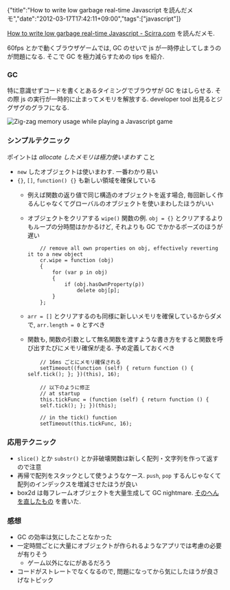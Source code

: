 {"title":"How to write low garbage real-time Javascript を読んだメモ","date":"2012-03-17T17:42:11+09:00","tags":["javascript"]}

[How to write low garbage real-time Javascript - Scirra.com](http://www.scirra.com/blog/76/how-to-write-low-garbage-real-time-javascript) を読んだメモ.

60fps とかで動くブラウザゲームでは, GC のせいで js が一時停止してしまうのが問題になる. そこで GC を極力減らすための tips を紹介.

### GC

特に意識せずコードを書くとあるタイミングでブラウザが GC をはしらせる. その際 js の実行が一時的に止まってメモリを解放する. developer tool 出見るとジグザグのグラフになる.

![Zig-zag memory usage while playing a Javascript game](http://www.scirra.com/images/chromememoryusage.png)

### シンプルテクニック

ポイントは *allocate したメモリは極力使いまわす* こと

- `new` したオブジェクトは使いまわす. 一番わかり易い
- `{}`, `[]`, `function() {}` も新しい領域を確保している
  - 例えば関数の返り値で同じ構造のオブジェクトを返す場合, 毎回新しく作るんじゃなくてグローバルのオブジェクトを使いまわしたほうがいい
  - オブジェクトをクリアする `wipe()` 関数の例. `obj = {}` とクリアするよりもループの分時間はかかるけど, それよりも GC でかかるポーズのほうが遅い

            // remove all own properties on obj, effectively reverting it to a new object
            cr.wipe = function (obj)
            {
                for (var p in obj)
                {
                    if (obj.hasOwnProperty(p))
                        delete obj[p];
                }
            };

  - `arr = []` とクリアするのも同様に新しいメモリを確保しているからダメで, `arr.length = 0` とすべき
  - 関数も, 関数の引数として無名関数を渡すような書き方をすると関数を呼び出すたびにメモリ確保が走る. 予め定義しておくべき

            // 16ms ごとにメモリ確保される
            setTimeout((function (self) { return function () { self.tick(); }; })(this), 16);
            
            // 以下のように修正
            // at startup
            this.tickFunc = (function (self) { return function () {
            self.tick(); }; })(this);
            
            // in the tick() function
            setTimeout(this.tickFunc, 16);

### 応用テクニック

- `slice()` とか `substr()` とか非破壊関数は新しく配列・文字列を作って返すので注意
- 再帰で配列をスタックとして使うようなケース. `push`, `pop` するんじゃなくて配列のインデックスを増減させたほうが良い
- box2d は毎フレームオブジェクトを大量生成して GC nightmare. [そのへんを直したもの](https://github.com/illandril/box2dweb-closure/blob/master/src/common/math/b2Vec2.js) を書いた.

### 感想

- GC の効率は気にしたことなかった
- 一定時間ごとに大量にオブジェクトが作られるようなアプリでは考慮の必要が有りそう
  - ゲーム以外になにがあるだろう
- コードがストレートでなくなるので, 問題になってから気にしたほうが良さげなトピック
